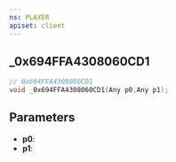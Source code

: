 ```yaml
---
ns: PLAYER
apiset: client
---
```

## _0x694FFA4308060CD1

```c
// 0x694FFA4308060CD1
void _0x694FFA4308060CD1(Any p0,Any p1);
```


## Parameters
* **p0**:
* **p1**: